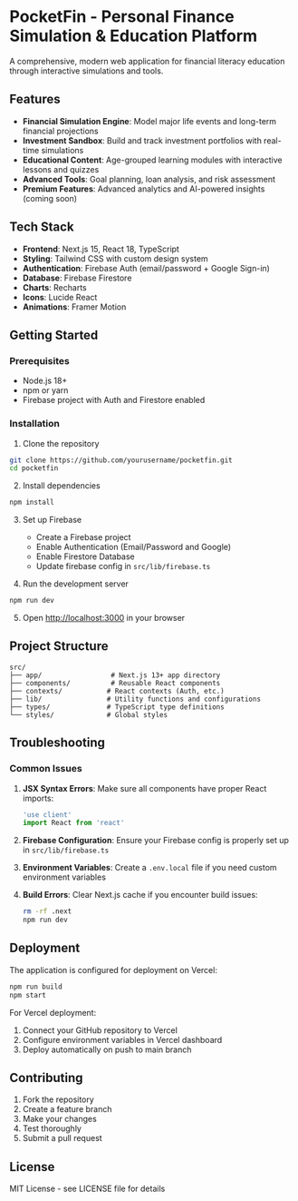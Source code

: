 # PocketFin - Personal Finance Simulation & Education Platform

A comprehensive, modern web application for financial literacy education through interactive simulations and tools.

## Features

-   **Financial Simulation Engine**: Model major life events and long-term financial projections
-   **Investment Sandbox**: Build and track investment portfolios with real-time simulations
-   **Educational Content**: Age-grouped learning modules with interactive lessons and quizzes
-   **Advanced Tools**: Goal planning, loan analysis, and risk assessment
-   **Premium Features**: Advanced analytics and AI-powered insights (coming soon)

## Tech Stack

-   **Frontend**: Next.js 15, React 18, TypeScript
-   **Styling**: Tailwind CSS with custom design system
-   **Authentication**: Firebase Auth (email/password + Google Sign-in)
-   **Database**: Firebase Firestore
-   **Charts**: Recharts
-   **Icons**: Lucide React
-   **Animations**: Framer Motion

## Getting Started

### Prerequisites

-   Node.js 18+
-   npm or yarn
-   Firebase project with Auth and Firestore enabled

### Installation

1. Clone the repository

```bash
git clone https://github.com/yourusername/pocketfin.git
cd pocketfin
```

2. Install dependencies

```bash
npm install
```

3. Set up Firebase

    - Create a Firebase project
    - Enable Authentication (Email/Password and Google)
    - Enable Firestore Database
    - Update firebase config in `src/lib/firebase.ts`

4. Run the development server

```bash
npm run dev
```

5. Open [http://localhost:3000](http://localhost:3000) in your browser

## Project Structure

```
src/
├── app/                 # Next.js 13+ app directory
├── components/          # Reusable React components
├── contexts/           # React contexts (Auth, etc.)
├── lib/                # Utility functions and configurations
├── types/              # TypeScript type definitions
└── styles/             # Global styles
```

## Troubleshooting

### Common Issues

1. **JSX Syntax Errors**: Make sure all components have proper React imports:

    ```typescript
    'use client'
    import React from 'react'
    ```

2. **Firebase Configuration**: Ensure your Firebase config is properly set up in `src/lib/firebase.ts`

3. **Environment Variables**: Create a `.env.local` file if you need custom environment variables

4. **Build Errors**: Clear Next.js cache if you encounter build issues:
    ```bash
    rm -rf .next
    npm run dev
    ```

## Deployment

The application is configured for deployment on Vercel:

```bash
npm run build
npm start
```

For Vercel deployment:

1. Connect your GitHub repository to Vercel
2. Configure environment variables in Vercel dashboard
3. Deploy automatically on push to main branch

## Contributing

1. Fork the repository
2. Create a feature branch
3. Make your changes
4. Test thoroughly
5. Submit a pull request

## License

MIT License - see LICENSE file for details

